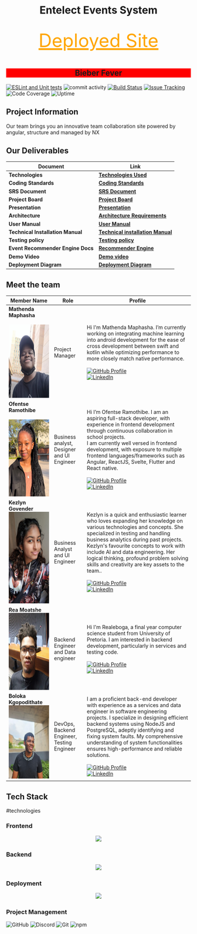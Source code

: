 <div align="center">
<h1>Entelect Events System</h1>
<br>
<a style="color: orange;font-size: 50px;text-decoration: underline;" href="https://events-system.org/">Deployed Site</a>
</div>


<br>


<div align="center" style="background-color: red;">
    <h2>Bieber Fever</h2>
</div>
</div>


[![ESLint and Unit tests](https://github.com/COS301-SE-2024/Events-System/actions/workflows/ci.yml/badge.svg)](https://github.com/COS301-SE-2024/Events-System/actions/workflows/ci.yml)
![commit activity](https://img.shields.io/github/commit-activity/y/COS301-SE-2024/Events-System?style=flat-square)
[![Build Status](https://img.shields.io/badge/Build_Status-GitHub_Actions-brightgreen)](https://github.com/COS301-SE-2024/MiniProject12/actions/workflows/lint.yml) 
[![Issue Tracking](https://img.shields.io/badge/Issue_Tracking-GitHub_Issues-yellow)](https://github.com/COS301-SE-2024/MiniProject12/issues) 
![Code Coverage](https://img.shields.io/codecov/c/github/COS301-SE-2024/Events-System?style=flat-square)
![Uptime](https://img.shields.io/uptimerobot/status/m797025750-8c6c6f211180201cee2a4b1e)



## Project Information
Our team brings you an innovative team collaboration site powered by angular, structure and managed by NX


## Our Deliverables


<div align="center">




| Document                               | Link                                                                                                       |
|---------------------------------------|------------------------------------------------------------------------------------------------------------|
| **Technologies**                      | [**Technologies Used**](https://github.com/COS301-SE-2024/Events-System/wiki)    |
| **Coding Standards**                 | [**Coding Standards**](https://github.com/COS301-SE-2024/Events-System/wiki/Backend-coding-standards) |
| **SRS Document**                     | [**SRS Document**](https://docs.google.com/document/d/1IkNd7883CXhsH3ZvoKGpKpWrK2wgkBeg/edit?usp=drive_link&ouid=109737902115089118558&rtpof=true&sd=true)              |
| **Project Board**                    | [**Project Board**](https://github.com/orgs/COS301-SE-2024/projects/100)                     |
| **Presentation**                      | [**Presentation**](https://docs.google.com/presentation/d/1WFUS8HzUa4GiifquZ9qwtiIB_9fEH1IALM_JrGgDWf8/edit?usp=drive_link) |
| **Architecture**                      | [**Architecture Requirements**](https://docs.google.com/document/d/1AQTAW603MP4aSSwuqKOEXbl62YoEceQ1szSPMKhpIW0/edit?usp=drive_link) |
| **User Manual**                      | [**User Manual**](https://docs.google.com/document/d/1AvNEAamtIrnZcAtqJ8JCZjV8uI60CV_R/edit?usp=drive_link&ouid=109737902115089118558&rtpof=true&sd=true) |
| **Technical Installation Manual**                      | [**Technical installation Manual**](https://github.com/COS301-SE-2024/Events-System/wiki/Technical-installation-manual) |
| **Testing policy**                      | [**Testing policy**](https://docs.google.com/document/d/106CuNuTqG4AfYpYS5XJyBqeMHrky7XOsOzMeS-0wPJo/edit?usp=drive_link) |
| **Event Recommender Engine Docs**                      | [**Recommender Engine**](https://docs.google.com/document/d/1Lh_mEJHsUIlT_9LCRcTAxHM7EEGxTjdeaMs9KjuU-Mo/edit?usp=drive_link) |
| **Demo Video**                      | [**Demo video**](https://drive.google.com/file/d/18d0zKV-BKLJ0k5i4n6ote0CDXZe3OV54/view?usp=drive_link) |
| **Deployment Diagram**                      | [**Deployment Diagram**](https://drive.google.com/file/d/1gnIvh3odOxDcNP0cagQJmP_7bqXnsQco/view?usp=drive_link) |

</div>


## Meet the team
| Member Name                                                                                                                            | Role                               | Profile                                                                                                                                                                                                                                                                                                              | 
| -------------------------------------------------------------------------------------------------------------------------------------- | ---------------------------------- | -------------------------------------------------------------------------------------------------------------------------------------------------------------------------------------------------------------------------------------------------------------------------------------------------------------------- | 
| **Mathenda Maphasha**<br><br><img src="readme/Mathenda1.jpg" alt="Mathenda Maphasha" width="400" height="200"><br> | Project Manager                    | Hi I'm Mathenda Maphasha. I’m currently working on integrating machine learning into android development for the ease of cross development between swift and kotlin while optimizing performance to more closely match native performance. <br> <br>   [![GitHub Profile](https://img.shields.io/badge/GitHub-Profile-blue?style=for-the-badge&logo=github)](https://Github.com/Mathenda)<br>[![LinkedIn](https://img.shields.io/badge/LinkedIn-Profile-blue?style=for-the-badge&logo=linkedin)](https://www.linkedin.com/in/Mathenda-Maphasha-3b6656302/)|
| **Ofentse Ramothibe**<br><br><img src="readme/Ofentse.jpg" alt="Ofentse Ramothibe" width="220" height="210">            | Business analyst, Designer and UI Engineer        | Hi I’m Ofentse Ramothibe. I am an aspiring full-stack developer, with experience in frontend development through continuous collaboration in school projects. <br>I am currently well versed in frontend development, with exposure to multiple frontend languages/frameworks such as Angular, ReactJS, Svelte, Flutter and React native.     <br><br> [![GitHub Profile](https://img.shields.io/badge/GitHub-Profile-blue?style=for-the-badge&logo=github)](https://Github.com/ofentse-ramothibe)<br>[![LinkedIn](https://img.shields.io/badge/LinkedIn-Profile-blue?style=for-the-badge&logo=linkedin)](https://www.linkedin.com/in/ofentse-ramothibe)  | 
| **Kezlyn Govender**<br><img src="readme/Kezlyyn.jpg" alt="Kezlyn Govender" width="220" height="250">                      | Business Analyst and UI Engineer      |Kezlyn is a quick and enthusiastic learner who loves expanding her knowledge on various technologies and concepts. She specialized in testing and handling business analytics during past projects.<br> Kezlyn's favourite concepts to work with include AI and data engineering. Her logical thinking, profound problem solving skills and creativity are key assets to the team..<br>   <br>   [![GitHub Profile](https://img.shields.io/badge/GitHub-Profile-blue?style=for-the-badge&logo=github)](https://Github.com/KezlynGovender)<br>[![LinkedIn](https://img.shields.io/badge/LinkedIn-Profile-blue?style=for-the-badge&logo=linkedin)](https://www.linkedin.com/in/kezlyn-govender-2a77782b3/) |
| **Rea Moatshe**<br><img src="readme/Rea.jpg" alt="Rea Moatshe" width="240" height="210">               | Backend Engineer and Data engineer              | Hi I'm Realeboga, a final year computer science student from University of Pretoria. I am interested in backend development, particularly in services and testing code. <br><br>  [![GitHub Profile](https://img.shields.io/badge/GitHub-Profile-blue?style=for-the-badge&logo=github)](https://Github.com/RXA8)<br>[![LinkedIn](https://img.shields.io/badge/LinkedIn-Profile-blue?style=for-the-badge&logo=linkedin)](https://www.linkedin.com/in/realeboga-moatshe-2178372ba/)
| **Boloka Kgopodithate**<br><img src="readme/BK.jpg" alt="Boloka Kgopodithate" width="150" height="200">                   | DevOps, Backend Engineer, Testing Engineer        | I am a proficient back-end developer with experience as a services and data engineer in software engineering projects. I specialize in designing efficient backend systems using NodeJS and PostgreSQL, adeptly identifying and fixing system faults. My comprehensive understanding of system functionalities ensures high-performance and reliable solutions.<br><br> [![GitHub Profile](https://img.shields.io/badge/GitHub-Profile-blue?style=for-the-badge&logo=github)](https://Github.com/sageboots)<br>[![LinkedIn](https://img.shields.io/badge/LinkedIn-Profile-blue?style=for-the-badge&logo=linkedin)]([https://www.linkedin.com/in/bukhosi-mpande-6a34a3198/](https://www.linkedin.com/in/boloka-kgopodithate-1772872a5))  |




## Tech Stack 
#technologies
### Frontend


<p align="center">
    <a href="https://skillicons.dev">
        <img src="https://skillicons.dev/icons?i=angular,tailwind,jest,npm,git&perline=6" />
  </a>
</p>






### Backend


<p align="center">
    <a href="https://skillicons.dev">
        <img src="https://skillicons.dev/icons?i=spring,java,gradle,py&perline=6" />
    </a>
</p>






### Deployment


<p align="center">
    <a href="https://skillicons.dev">
        <img src="https://skillicons.dev/icons?i=cloudflare,gcp,heroku,flask&perline=6" />
    </a>
</p>




### Project Management


![GitHub](https://img.shields.io/badge/GitHub-181717?style=for-the-badge&logo=github&logoColor=white) ![Discord](https://img.shields.io/badge/Discord-5865F2?style=for-the-badge&logo=discord&logoColor=white) ![Git](https://img.shields.io/badge/Git-F05032?style=for-the-badge&logo=git&logoColor=white) ![npm](https://img.shields.io/badge/npm-CB3837?style=for-the-badge&logo=npm&logoColor=white)
